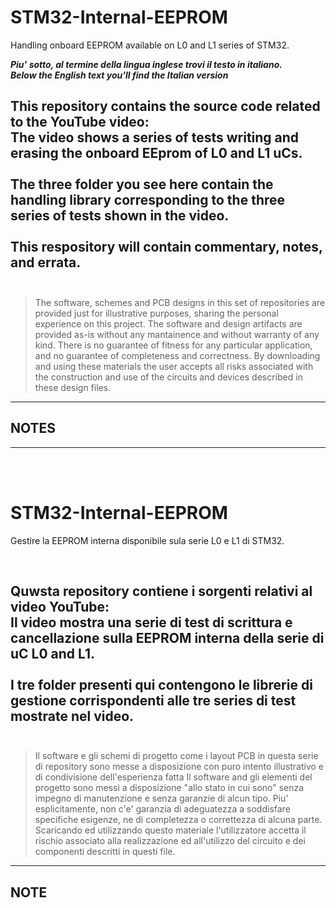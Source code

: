 # STM32-Internal-EEPROM
Handling onboard EEPROM available on L0 and L1 series of STM32.

_**Piu' sotto, al termine della lingua inglese trovi il testo in italiano. </i>**_
_**<br>Below the English text you'll find the Italian version</i>**_
<br>

This repository contains the source code related to the YouTube video: <br>
The video shows a series of tests writing and erasing the onboard EEprom of L0 and L1 uCs.<br>
<br>
The three folder you see here contain the handling library corresponding to the three series of tests shown in the video.<br>
<br>
This respository will contain commentary, notes, and errata.<br>
<br>
---
> The software, schemes and PCB designs in this set of repositories are provided just for 
> illustrative purposes, sharing the personal experience on this project. 
> The software and design artifacts are provided as-is without any mantainence and without
> warranty of any kind. There is no guarantee of fitness for any particular application, 
> and no guarantee of completeness and correctness. 
> By downloading and using these materials the user accepts all risks associated with the
> construction and use of the circuits and devices described in these design files.

---

## NOTES


---

<br>
<br>

# STM32-Internal-EEPROM
Gestire la EEPROM interna disponibile sula serie L0 e L1 di STM32.<br>

<br>

Quwsta repository contiene i sorgenti relativi al video YouTube: <br>
Il video mostra una serie di test di scrittura e cancellazione sulla EEPROM interna della serie di uC L0 and L1.<br>
<br>
I tre folder presenti qui contengono le librerie di gestione corrispondenti alle tre series di test mostrate nel video.<br>
<br>
---
> Il software e gli schemi di progetto come i layout PCB in questa serie di repository 
> sono messe a disposizione con puro intento illustrativo e di condivisione dell'esperienza fatta
> Il software and gli elementi del progetto sono messi a disposizione "allo stato in cui sono"
> senza impegno di manutenzione e senza garanzie di alcun tipo. Piu' esplicitamente, non c'e' garanzia di 
> adeguatezza a soddisfare specifiche esigenze, ne di completezza o correttezza di alcuna parte.
> Scaricando ed utilizzando questo materiale l'utilizzatore accetta il rischio associato alla
> realizzazione ed all'utilizzo del circuito e dei componenti descritti in questi file.

---

## NOTE


